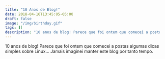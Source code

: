 ```yaml
---
title: "10 Anos de Blog!"
date: 2018-04-16T13:45:05-05:00
draft: false
image: "/img/birthday.gif"
tags: []
description: "10 anos de blog! Parece que foi ontem que comecei a postas algumas dicas simples sobre Linux... Jamais imaginei manter este blog por tanto tempo."
---
```

10 anos de blog! Parece que foi ontem que comecei a postas algumas dicas simples sobre Linux... Jamais imaginei manter este blog por tanto tempo.
